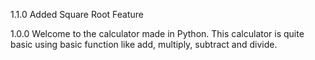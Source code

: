 1.1.0
Added Square Root Feature


1.0.0
Welcome to the calculator made in Python. This calculator is quite basic using basic function like add, multiply, subtract and divide.
